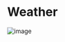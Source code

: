 # Weather
![image](https://user-images.githubusercontent.com/71264878/215777376-126b3676-ccf9-4215-8c74-ade665c76878.png)
